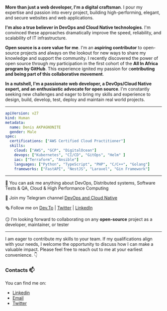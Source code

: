**More than just a web developer, I'm a digital craftsman**. I pour my expertise and passion into every project, building high-performing, elegant, and secure websites and web applications.

**I'm also a true believer in DevOps and Cloud Native technologies**. I'm convinced these approaches dramatically improve the speed, reliability, and scalability of IT infrastructure.

**Open source is a core value for me**. I'm an **aspiring contributor** to open-source projects and always on the lookout for new ways to share my knowledge and support the community. I recently discovered the power of open source through my participation in the first cohort of the **All In Africa program by GitHub**. This experience ignited my passion for c**ontributing and being part of this collaborative movement**.

**In a nutshell, I'm a passionate web developer, a DevOps/Cloud Native expert, and an enthusiastic advocate for open source**. I'm constantly seeking new challenges and eager to bring my skills and experience to design, build, develop, test, deploy and maintain real world projects. 

---

```yaml
apiVersion: v27
kind: Human
metadata:
  name: Denis AKPAGNONITE 
  gender: Male
spec:
  certifications: ["AWS Certified Cloud Practitioner"]
  skills:
    cloud: ["AWS", "GCP", "DigitalOcean"]
    devops: ["Kubernetes", "CI/CD", "GitOps", "Helm" ]
    iac: ["Terraform", "Ansible"]
    languages: ["Python", "TypeScript", "PHP", "C/C++", "Golang"]
    frameworks: ["FastAPI", "NestJS", "Laravel", "Gin Framework"]
```
---

​🤗​ You can ask me anything about DevOps, Distributed systems, Software Tests & QA, Cloud & High Performance Computing

📢​ Join my Telegram channel [DevOps and Cloud Native](https://t.me/devops_cloud_native)

🗞️​ Follow me on [Dev.To](https://dev.to/denisakp) | [Twitter](https://twitter.com/denis_Akp) | [LinkedIn](https://www.linkedin.com/in/denis-akpagnonite-49868b171)

😏​ I’m looking forward to collaborating on any **open-source** project as a developer, maintainer, or tester

---

I am eager to contribute my skills to your team. If my qualifications align with your needs, I welcome the opportunity to discuss how I can make a valuable impact. Please feel free to reach out to me at your earliest convenience. :point_down:

### Contacts 📫
You can find me on:
* [Linkedin](https://www.linkedin.com/in/denis-akpagnonite-49868b171/)
* [Email](mailto:akpagnonited@gmail.com)
* [Twitter](https://twitter.com/denis_Akp)
